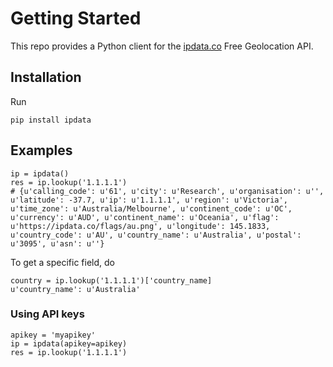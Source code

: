 # Getting Started

This repo provides a Python client for the [ipdata.co](https://ipdata.co) Free Geolocation API.

## Installation

Run

```
pip install ipdata
```

## Examples

```
ip = ipdata()
res = ip.lookup('1.1.1.1')
# {u'calling_code': u'61', u'city': u'Research', u'organisation': u'', u'latitude': -37.7, u'ip': u'1.1.1.1', u'region': u'Victoria', u'time_zone': u'Australia/Melbourne', u'continent_code': u'OC', u'currency': u'AUD', u'continent_name': u'Oceania', u'flag': u'https://ipdata.co/flags/au.png', u'longitude': 145.1833, u'country_code': u'AU', u'country_name': u'Australia', u'postal': u'3095', u'asn': u''}
```

To get a specific field, do

```
country = ip.lookup('1.1.1.1')['country_name]
u'country_name': u'Australia'
```

### Using API keys

```
apikey = 'myapikey'
ip = ipdata(apikey=apikey)
res = ip.lookup('1.1.1.1')
```